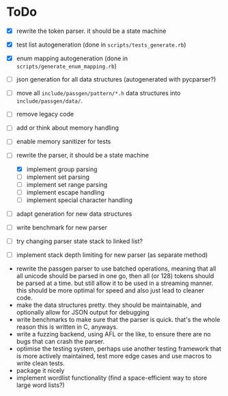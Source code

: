 # ToDo

- [x] rewrite the token parser. it should be a state machine
- [x] test list autogeneration (done in `scripts/tests_generate.rb`)
- [x] enum mapping autogeneration (done in `scripts/generate_enum_mapping.rb`)
- [ ] json generation for all data structures (autogenerated with pycparser?)
- [ ] move all `include/passgen/pattern/*.h` data structures into `include/passgen/data/`.
- [ ] remove legacy code
- [ ] add or think about memory handling
- [ ] enable memory sanitizer for tests
- [ ] rewrite the parser, it should be a state machine
    - [x] implement group parsing
    - [ ] implement set parsing
    - [ ] implement set range parsing
    - [ ] implement escape handling
    - [ ] implement special character handling
- [ ] adapt generation for new data structures
- [ ] write benchmark for new parser
- [ ] try changing parser state stack to linked list?
- [ ] implement stack depth limiting for new parser (as separate method)


- rewrite the passgen parser to use batched operations, meaning that all
  all unicode should be parsed in one go, then all (or 128) tokens should
  be parsed at a time. but still allow it to be used in a streaming manner.
  this should be more optimal for speed and also just lead to cleaner code.
- make the data structures pretty. they should be maintainable, and optionally
  allow for JSON output for debugging
- write benchmarks to make sure that the parser is quick. that's the whole
  reason this is written in C, anyways.
- write a fuzzing backend, using AFL or the like, to ensure there are no bugs
  that can crash the parser.
- optimise the testing system, perhaps use another testing framework that is
  more actively maintained, test more edge cases and use macros to write clean
  tests.
- package it nicely
- implement wordlist functionality (find a space-efficient way to store large
  word lists?)
